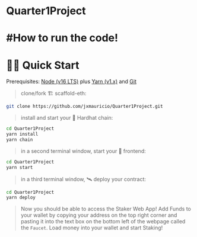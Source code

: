 # Quarter1Project


#How to run the code!
=======
# 🏄‍♂️ Quick Start

Prerequisites: [Node (v16 LTS)](https://nodejs.org/en/download/) plus [Yarn (v1.x)](https://classic.yarnpkg.com/en/docs/install/) and [Git](https://git-scm.com/downloads)

> clone/fork 🏗 scaffold-eth:

```bash
git clone https://github.com/jxmauricio/Quarter1Project.git
```

> install and start your 👷‍ Hardhat chain:

```bash
cd Quarter1Project
yarn install
yarn chain
```

> in a second terminal window, start your 📱 frontend:

```bash
cd Quarter1Project
yarn start
```

> in a third terminal window, 🛰 deploy your contract:

```bash
cd Quarter1Project
yarn deploy
```

> Now you should be able to access the Staker Web App! Add Funds to your wallet by copying your address on the top right corner and pasting it into the text box on the bottom left of the webpage called the `Faucet`. Load money into your wallet and start Staking!


